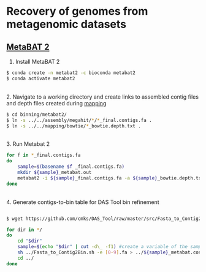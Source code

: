 # Recovery of genomes from metagenomic datasets

## [MetaBAT 2](https://www.ncbi.nlm.nih.gov/pmc/articles/PMC6662567/)

1. Install MetaBAT 2

```bash
$ conda create -n metabat2 -c bioconda metabat2
$ conda activate metabat2
```

\
2. Navigate to a working directory and create links to assembled contig files and depth files created during [mapping](https://github.com/dgittins/Metagenomics/blob/main/mappingBowtie.md)

```bash
$ cd binning/metabat2/
$ ln -s ../../assembly/megahit/*/*_final.contigs.fa .
$ ln -s ../../mapping/bowtie/*_bowtie.depth.txt .
```

\
3. Run Metabat 2

```bash
for f in *_final.contigs.fa
do 
	sample=$(basename $f _final.contigs.fa)
	mkdir ${sample}_metabat.out
	metabat2 -i ${sample}_final.contigs.fa -a ${sample}_bowtie.depth.txt -o ${sample}_metabat.out/${sample}_metabat --unbinned -t 20 >& ${sample}.metabat2.log.txt
done
```

\
4. Generate contigs-to-bin table for DAS Tool bin refinement 

```bash

$ wget https://github.com/cmks/DAS_Tool/raw/master/src/Fasta_to_Contig2Bin.sh #script to convert genome bins in fasta format to contigs-to-bin table

for dir in */
do
	cd "$dir"
	sample=$(echo "$dir" | cut -d\_ -f1) #create a variable of the sample name from the directory name
	sh ../Fasta_to_Contig2Bin.sh -e [0-9].fa > ../${sample}_metabat.contigs2bin.tsv #run Fasta_to_Contig2Bin script
	cd ../	
done
```
